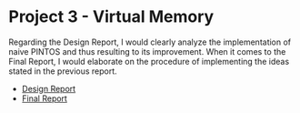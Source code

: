 # Project 3 - Virtual Memory

Regarding the Design Report, I would clearly analyze the implementation of naive PINTOS and thus resulting to its improvement. When it comes to the Final Report, I would elaborate on the procedure of implementing the ideas stated in the previous report. 


* [Design Report](https://github.com/khaukhau/PINTOS-Project/blob/Project-3/Khau%20Lien%20Kiet%20-%2049004033_Design%20Report.pdf)
* [Final Report](https://github.com/khaukhau/PINTOS-Project/blob/Project-3/Khau%20Lien%20Kiet_49004033-Final%20Report.pdf)
